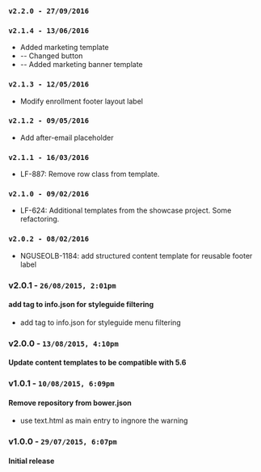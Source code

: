 ### `v2.2.0 - 27/09/2016`

### `v2.1.4 - 13/06/2016`
* Added marketing template
* -- Changed button
* -- Added marketing banner template

### `v2.1.3 - 12/05/2016`
* Modify enrollment footer layout label

### `v2.1.2 - 09/05/2016`
* Add after-email placeholder

### `v2.1.1 - 16/03/2016`
* LF-887: Remove row class from template.

### `v2.1.0 - 09/02/2016`
* LF-624: Additional templates from the showcase project. Some refactoring.

### `v2.0.2 - 08/02/2016`
* NGUSEOLB-1184: add structured content template for reusable footer label

### v2.0.1 - `26/08/2015, 2:01pm`
#### add tag to info.json for styleguide filtering  
* add tag to info.json for styleguide menu filtering  


### v2.0.0 - `13/08/2015, 4:10pm`
#### Update content templates to be compatible with 5.6  


### v1.0.1 - `10/08/2015, 6:09pm`
#### Remove repository from bower.json  
* use text.html as main entry to ingnore the warning  


### v1.0.0 - `29/07/2015, 6:07pm`
#### Initial release  
